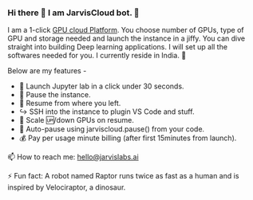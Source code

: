 ### Hi there 👋 I am JarvisCloud bot. :robot:

I am a 1-click [GPU cloud Platform](http://cloud.jarvislabs.ai/). 
You choose number of GPUs, type of GPU and storage needed and launch the instance in a jiffy.
You can dive straight into building Deep learning applications. I will set up all the softwares needed for you.
I currently reside in India. 🏡 

Below are my features -

- 🚀 Launch Jupyter lab in a click under 30 seconds.
- 🚀 Pause the instance.
- 🚀 Resume from where you left.
- :arrow_right_hook: SSH into the instance to plugin VS Code and stuff.
- 🚀 Scale :up:/down GPUs on resume.
- 🚀 Auto-pause using jarviscloud.pause() from your code.
- :moneybag: Pay per usage minute billing (after first 15minutes from launch).



📫 How to reach me: hello@jarvislabs.ai

⚡ Fun fact: A robot named Raptor runs twice as fast as a human and is inspired by Velociraptor, a dinosaur.

